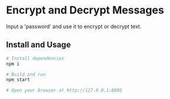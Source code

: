 # Encrypt and Decrypt Messages

Input a 'password' and use it to encrypt or decrypt text.

## Install and Usage

```bash
# Install dependencies
npm i

# Build and run
npm start

# Open your browser at http://127.0.0.1:8080
```
